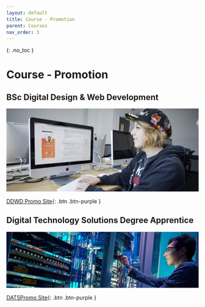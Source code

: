 ```yaml
---
layout: default
title: Course - Promotion
parent: Courses
nav_order: 3
---
```


{: .no_toc }

# Course - Promotion

## BSc Digital Design & Web Development

![](../images/digital-design-and-web-development.jpg)

[DDWD Promo Site](https://martinsolent.github.io/ddwd/){: .btn .btn-purple }

## Digital Technology Solutions Degree Apprentice 

![DATS image](../images/cisco-labs-banner.jpg)

[DATSPromo Site](https://martinsolent.github.io/bdats/){: .btn .btn-purple } 


